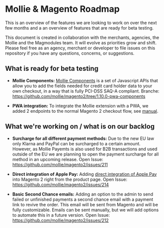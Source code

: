 # Mollie & Magento Roadmap

This is an overview of the features we are looking to work on over the next few months and a an overview of features that are ready for beta testing. 

This document is created in collaboration with the merchants, agencies, the Mollie and the Magmodules team. It will evolve as priorities grow and shift. Please feel free as an agency, merchant or developer to file issues on this repository if you have any questions, concerns, or suggestions.

## What is ready for beta testing

* **Mollie Components:** 
[Mollie Components](https://docs.mollie.com/guides/mollie-components/overview) is a set of Javascript APIs that allow you to add the fields needed for credit card holder data to your own checkout, in a way that is fully PCI-DSS SAQ-A compliant.
Branche: https://github.com/mollie/magento2/tree/1.10.0-pwa-components

* **PWA integration:** 
To integrate the Mollie extension with a PWA, we added 2 endpoints to the normal Magento 2 checkout flow, see [manual](https://github.com/mollie/magento2/wiki/PWA-integration).

## What we're working on / what is on our backlog

* **Surcharge for all different payment methods:** 
Due to the new EU law only Klarna and PayPal can be surcharged to a certain amount. However, as Mollie Payemts is also used for B2B transactions and used outside of the EU we are planning to open the payment surcharge for all method in an upcoming release.
Open Issue: https://github.com/mollie/magento2/issues/211

* **Direct integration of Apple Pay:** 
Adding [direct integration of Apple Pay](https://docs.mollie.com/guides/applepay-direct-integration) into Magento 2 right from the product page. 
Open Issue: https://github.com/mollie/magento2/issues/214

* **Basic Second Chance emails:** 
Adding an option to the admin to send failed or unfinished payments a second chance email with a payment link to revive the order. This email will be sent from Magento and will be fully customizable. Emails can be sent manually, but we will add options to automate this in a future version.
Open Issue: https://github.com/mollie/magento2/issues/212


